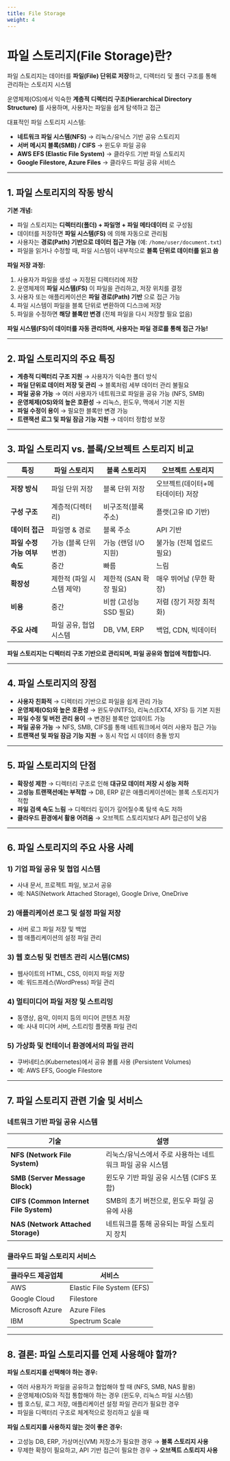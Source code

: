 ```yaml
---
title: File Storage
weight: 4
---
```

# **파일 스토리지(File Storage)란?**  
파일 스토리지는 데이터를 **파일(File) 단위로 저장**하고, 디렉터리 및 폴더 구조를 통해 관리하는 스토리지 시스템

운영체제(OS)에서 익숙한 **계층적 디렉터리 구조(Hierarchical Directory Structure)** 를 사용하며, 사용자는 파일을 쉽게 탐색하고 접근

대표적인 파일 스토리지 시스템:  
- **네트워크 파일 시스템(NFS)** → 리눅스/유닉스 기반 공유 스토리지  
- **서버 메시지 블록(SMB) / CIFS** → 윈도우 파일 공유  
- **AWS EFS (Elastic File System)** → 클라우드 기반 파일 스토리지  
- **Google Filestore, Azure Files** → 클라우드 파일 공유 서비스  

---

## **1. 파일 스토리지의 작동 방식**  
**기본 개념:**  
- 파일 스토리지는 **디렉터리(폴더) + 파일명 + 파일 메타데이터** 로 구성됨  
- 데이터를 저장하면 **파일 시스템(FS)** 에 의해 자동으로 관리됨  
- 사용자는 **경로(Path) 기반으로 데이터 접근 가능** (예: `/home/user/document.txt`)  
- 파일을 읽거나 수정할 때, 파일 시스템이 내부적으로 **블록 단위로 데이터를 읽고 씀**  

**파일 저장 과정:**  
1. 사용자가 파일을 생성 → 지정된 디렉터리에 저장  
2. 운영체제의 **파일 시스템(FS)** 이 파일을 관리하고, 저장 위치를 결정  
3. 사용자 또는 애플리케이션은 **파일 경로(Path) 기반** 으로 접근 가능  
4. 파일 시스템이 파일을 블록 단위로 변환하여 디스크에 저장  
5. 파일을 수정하면 **해당 블록만 변경** (전체 파일을 다시 저장할 필요 없음)  

**파일 시스템(FS)이 데이터를 자동 관리하며, 사용자는 파일 경로를 통해 접근 가능!**

---

## **2. 파일 스토리지의 주요 특징**  
- **계층적 디렉터리 구조 지원** → 사용자가 익숙한 폴더 방식  
- **파일 단위로 데이터 저장 및 관리** → 블록처럼 세부 데이터 관리 불필요  
- **파일 공유 가능** → 여러 사용자가 네트워크로 파일을 공유 가능 (NFS, SMB)  
- **운영체제(OS)와의 높은 호환성** → 리눅스, 윈도우, 맥에서 기본 지원  
- **파일 수정이 용이** → 필요한 블록만 변경 가능  
- **트랜잭션 로그 및 파일 잠금 기능 지원** → 데이터 정합성 보장  

---

## **3. 파일 스토리지 vs. 블록/오브젝트 스토리지 비교**  
| **특징**         | **파일 스토리지** | **블록 스토리지** | **오브젝트 스토리지** |
|-----------------|---------------|---------------|---------------|
| **저장 방식**  | 파일 단위 저장 | 블록 단위 저장 | 오브젝트(데이터+메타데이터) 저장 |
| **구성 구조**  | 계층적(디렉터리) | 비구조적(블록 주소) | 플랫(고유 ID 기반) |
| **데이터 접근** | 파일명 & 경로 | 블록 주소 | API 기반 |
| **파일 수정 가능 여부** | 가능 (블록 단위 변경) | 가능 (랜덤 I/O 지원) | 불가능 (전체 업로드 필요) |
| **속도** | 중간 | 빠름 | 느림 |
| **확장성** | 제한적 (파일 시스템 제약) | 제한적 (SAN 확장 필요) | 매우 뛰어남 (무한 확장) |
| **비용** | 중간 | 비쌈 (고성능 SSD 필요) | 저렴 (장기 저장 최적화) |
| **주요 사례** | 파일 공유, 협업 시스템 | DB, VM, ERP | 백업, CDN, 빅데이터 |

**파일 스토리지는 디렉터리 구조 기반으로 관리되며, 파일 공유와 협업에 적합합니다.**  

---

## **4. 파일 스토리지의 장점**  
- **사용자 친화적** → 디렉터리 기반으로 파일을 쉽게 관리 가능  
- **운영체제(OS)와 높은 호환성** → 윈도우(NTFS), 리눅스(EXT4, XFS) 등 기본 지원  
- **파일 수정 및 버전 관리 용이** → 변경된 블록만 업데이트 가능  
- **파일 공유 가능** → NFS, SMB, CIFS를 통해 네트워크에서 여러 사용자 접근 가능  
- **트랜잭션 및 파일 잠금 기능 지원** → 동시 작업 시 데이터 충돌 방지  

---

## **5. 파일 스토리지의 단점**  
- **확장성 제한** → 디렉터리 구조로 인해 **대규모 데이터 저장 시 성능 저하**  
- **고성능 트랜잭션에는 부적합** → DB, ERP 같은 애플리케이션에는 블록 스토리지가 적합  
- **파일 검색 속도 느림** → 디렉터리 깊이가 깊어질수록 탐색 속도 저하  
- **클라우드 환경에서 활용 어려움** → 오브젝트 스토리지보다 API 접근성이 낮음  

---

## **6. 파일 스토리지의 주요 사용 사례**  
### 1) 기업 파일 공유 및 협업 시스템  
- 사내 문서, 프로젝트 파일, 보고서 공유  
- 예: NAS(Network Attached Storage), Google Drive, OneDrive  

### 2) 애플리케이션 로그 및 설정 파일 저장  
- 서버 로그 파일 저장 및 백업  
- 웹 애플리케이션의 설정 파일 관리  

### 3) 웹 호스팅 및 컨텐츠 관리 시스템(CMS)  
- 웹사이트의 HTML, CSS, 이미지 파일 저장  
- 예: 워드프레스(WordPress) 파일 관리  

### 4) 멀티미디어 파일 저장 및 스트리밍  
- 동영상, 음악, 이미지 등의 미디어 콘텐츠 저장  
- 예: 사내 미디어 서버, 스트리밍 플랫폼 파일 관리  

### 5) 가상화 및 컨테이너 환경에서의 파일 관리  
- 쿠버네티스(Kubernetes)에서 공유 볼륨 사용 (Persistent Volumes)  
- 예: AWS EFS, Google Filestore  

---

## **7. 파일 스토리지 관련 기술 및 서비스**  
### 네트워크 기반 파일 공유 시스템  
| **기술** | **설명** |
|----------|---------|
| **NFS (Network File System)** | 리눅스/유닉스에서 주로 사용하는 네트워크 파일 공유 시스템 |
| **SMB (Server Message Block)** | 윈도우 기반 파일 공유 시스템 (CIFS 포함) |
| **CIFS (Common Internet File System)** | SMB의 초기 버전으로, 윈도우 파일 공유에 사용 |
| **NAS (Network Attached Storage)** | 네트워크를 통해 공유되는 파일 스토리지 장치 |

### 클라우드 파일 스토리지 서비스  
| **클라우드 제공업체** | **서비스** |
|----------------|-------------|
| AWS | Elastic File System (EFS) |
| Google Cloud | Filestore |
| Microsoft Azure | Azure Files |
| IBM | Spectrum Scale |

---

## **8. 결론: 파일 스토리지를 언제 사용해야 할까?**
**파일 스토리지를 선택해야 하는 경우:**  
- 여러 사용자가 파일을 공유하고 협업해야 할 때 (NFS, SMB, NAS 활용)  
- 운영체제(OS)와 직접 통합해야 하는 경우 (윈도우, 리눅스 파일 시스템)  
- 웹 호스팅, 로그 저장, 애플리케이션 설정 파일 관리가 필요한 경우  
- 파일을 디렉터리 구조로 체계적으로 정리하고 싶을 때  

**파일 스토리지를 사용하지 않는 것이 좋은 경우:**  
- 고성능 DB, ERP, 가상머신(VM) 저장소가 필요한 경우 → **블록 스토리지 사용**  
- 무제한 확장이 필요하고, API 기반 접근이 필요한 경우 → **오브젝트 스토리지 사용**  
